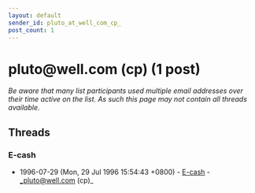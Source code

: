 ```yaml
---
layout: default
sender_id: pluto_at_well_com_cp_
post_count: 1
---
```


# pluto<span>@</span>well.com (cp) (1 post)

_Be aware that many list participants used multiple email addresses over their time active on the list. As such this page may not contain all threads available._

## Threads

### E-cash
+ 1996-07-29 (Mon, 29 Jul 1996 15:54:43 +0800) - [E-cash](/archive/1996/07/20f8ff2cd213d077e3a866787645293f79ceaf8e787a6c1db3ae0fff9b6c5914) - _pluto@well.com (cp)_

